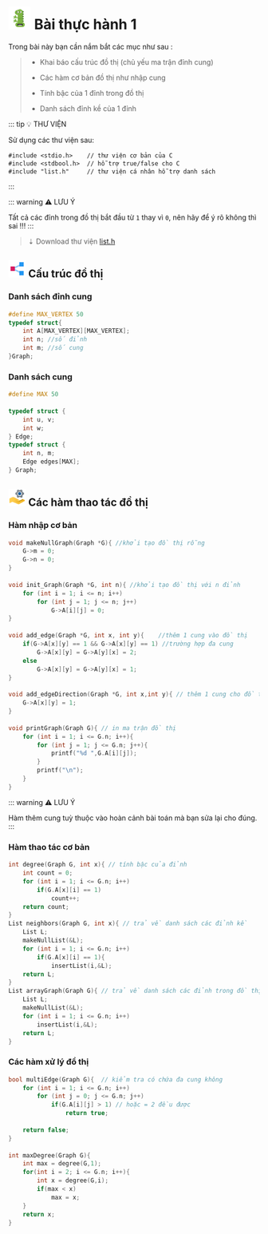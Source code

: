 # <img src="https://raw.githubusercontent.com/Zenfection/Image/master/2021/10/08-14-42-05-icons8-1_cute.png" width="45"> Bài thực hành 1

Trong bài này bạn cần nắm bắt các mục như sau : 

> - Khai báo cấu trúc đồ thị (chủ yếu ma trận đỉnh cung)
> 
> - Các hàm cơ bản đồ thị như nhập cung
>
> - Tính bậc của 1 đỉnh trong đồ thị
>
> - Danh sách đỉnh kề của 1 đỉnh

::: tip 💡 THƯ VIỆN

Sử dụng các thư viện sau:

```c:no-line-numbers
#include <stdio.h>    // thư viện cơ bản của C
#include <stdbool.h>  // hỗ trợ true/false cho C
#include "list.h"     // thư viện cá nhân hỗ trợ danh sách
```
:::

::: warning ⚠️ LƯU Ý

Tất cả các đỉnh trong đồ thị bắt đầu từ `1` thay vì `0`, nên hãy để ý rõ không thì sai !!!
:::

> ⇣ Download thư viện [list.h](https://github.com/Zenfection/zenctu/blob/main/docs/cosonganh/CT175-Ly_thuyet_do_thi/Thuchanh/source/list.h)

## <img src="https://raw.githubusercontent.com/Zenfection/Image/master/2021/10/08-14-44-57-icons8-tree_structure.png" width="35"> Cấu trúc đồ thị

### Danh sách đỉnh cung

```c
#define MAX_VERTEX 50 
typedef struct{
    int A[MAX_VERTEX][MAX_VERTEX];
    int n; //số đỉnh
    int m; //số cung
}Graph;
```

### Danh sách cung

```c
#define MAX 50

typedef struct {
    int u, v;
    int w;
} Edge;
typedef struct {
    int n, m;
    Edge edges[MAX];
} Graph;
```

## <img src="https://raw.githubusercontent.com/Zenfection/Image/master/2021/10/08-14-45-33-icons8-service.png" width="35"> Các hàm thao tác đồ thị

### Hàm nhập cơ bản

```c
void makeNullGraph(Graph *G){ //khởi tạo đồ thị rỗng
    G->m = 0;
    G->n = 0;
}

void init_Graph(Graph *G, int n){ //khởi tạo đồ thị với n đỉnh
    for (int i = 1; i <= n; i++)
        for (int j = 1; j <= n; j++)
            G->A[i][j] = 0;
}

void add_edge(Graph *G, int x, int y){    //thêm 1 cung vào đồ thị
    if(G->A[x][y] == 1 && G->A[x][y] == 1) //trường hợp đa cung
        G->A[x][y] = G->A[y][x] = 2;
    else
        G->A[x][y] = G->A[y][x] = 1;
}

void add_edgeDirection(Graph *G, int x,int y){ // thêm 1 cung cho đồ thị có hướng
    G->A[x][y] = 1;
}

void printGraph(Graph G){ // in ma trận đồ thị 
    for (int i = 1; i <= G.n; i++){
        for (int j = 1; j <= G.n; j++){
            printf("%d ",G.A[i][j]);
        }
        printf("\n");
    }
}
```

::: warning ⚠️ LƯU Ý

Hàm thêm cung tuỳ thuộc vào hoàn cảnh bài toán mà bạn sửa lại cho đúng.
:::

### Hàm thao tác cơ bản

```c
int degree(Graph G, int x){ // tính bậc của đỉnh
    int count = 0;
    for (int i = 1; i <= G.n; i++)
        if(G.A[x][i] == 1)
            count++;
    return count;
}
List neighbors(Graph G, int x){ // trả về danh sách các đỉnh kề
    List L; 
    makeNullList(&L);
    for (int i = 1; i <= G.n; i++)
        if(G.A[x][i] == 1){
            insertList(i,&L);
    return L;
}
List arrayGraph(Graph G){ // trả về danh sách các đỉnh trong đồ thị
    List L;
    makeNullList(&L);
    for (int i = 1; i <= G.n; i++)
        insertList(i,&L);
    return L;
}
```

### Các hàm xử lý đồ thị

```c
bool multiEdge(Graph G){  // kiểm tra có chứa đa cung không
    for (int i = 1; i <= G.n; i++)
        for (int j = 0; j <= G.n; j++)
            if(G.A[i][j] > 1) // hoặc = 2 đều được
                return true;
            
    return false;
}

int maxDegree(Graph G){
    int max = degree(G,1);
    for(int i = 2; i <= G.n; i++){
        int x = degree(G,i);
        if(max < x)
            max = x;
    }
    return x;
}
```


<comment/>
